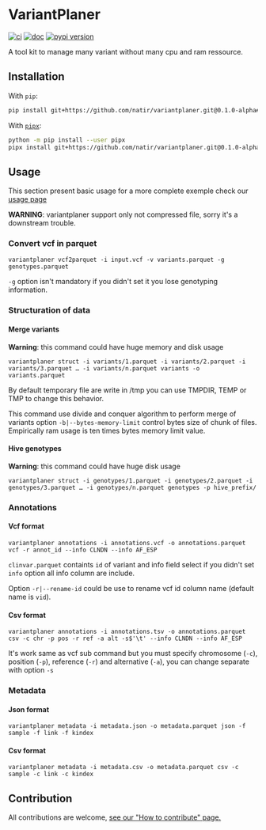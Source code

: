 # VariantPlaner

[![ci](https://github.com/natir/variantplaner/actions/workflows/ci.yml/badge.svg)](https://github.com/natir/variantplaner/actions/workflows/ci.yml)
[![doc](https://img.shields.io/badge/docs-mkdocs%20material-blue.svg?style=flat)](https://natir.github.io/variantplaner/)
[![pypi version](https://img.shields.io/pypi/v/variantplaner.svg)](https://pypi.org/project/variantplaner/)

A tool kit to manage many variant without many cpu and ram ressource.

## Installation

With `pip`:
```bash
pip install git+https://github.com/natir/variantplaner.git@0.1.0-alpha#egg=variantplaner
```

With [`pipx`](https://github.com/pipxproject/pipx):
```bash
python -m pip install --user pipx
pipx install git+https://github.com/natir/variantplaner.git@0.1.0-alpha#egg=variantplaner
```

## Usage

This section present basic usage for a more complete exemple check our [usage page](https://natir.github.io/variantplaner/usages/)

**WARNING**: variantplaner support only not compressed file, sorry it's a downstream trouble.

### Convert vcf in parquet

```
variantplaner vcf2parquet -i input.vcf -v variants.parquet -g genotypes.parquet
```

`-g` option isn't mandatory if you didn't set it you lose genotyping information.

### Structuration of data

#### Merge variants

**Warning**: this command could have huge memory and disk usage

```
variantplaner struct -i variants/1.parquet -i variants/2.parquet -i variants/3.parquet … -i variants/n.parquet variants -o variants.parquet
```

By default temporary file are write in /tmp you can use TMPDIR, TEMP or TMP to change this behavior.

This command use divide and conquer algorithm to perform merge of variants option `-b|--bytes-memory-limit` control bytes size of chunk of files. Empirically ram usage is ten times bytes memory limit value.

#### Hive genotypes

**Warning**: this command could have huge disk usage

```
variantplaner struct -i genotypes/1.parquet -i genotypes/2.parquet -i genotypes/3.parquet … -i genotypes/n.parquet genotypes -p hive_prefix/
```

### Annotations

#### Vcf format

```
variantplaner annotations -i annotations.vcf -o annotations.parquet vcf -r annot_id --info CLNDN --info AF_ESP
```

`clinvar.parquet` containts `id` of variant and info field select if you didn't set `info` option all info column are include.

Option `-r|--rename-id` could be use to rename vcf id column name (default name is `vid`).

#### Csv format

```
variantplaner annotations -i annotations.tsv -o annotations.parquet csv -c chr -p pos -r ref -a alt -s$'\t' --info CLNDN --info AF_ESP
```

It's work same as vcf sub command but you must specify chromosome (`-c`), position (`-p`), reference (`-r`) and alternative (`-a`), you can change separate with option `-s`

### Metadata

#### Json format

```
variantplaner metadata -i metadata.json -o metadata.parquet json -f sample -f link -f kindex
```

#### Csv format

```
variantplaner metadata -i metadata.csv -o metadata.parquet csv -c sample -c link -c kindex
```

## Contribution

All contributions are welcome, [see our "How to contribute" page.](https://natir.github.io/variantplaner/contributing/)
